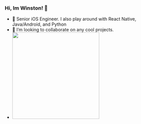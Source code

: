 ### Hi, Im Winston! 👋
- 🌱 Senior iOS Engineer. I also play around with React Native, Java/Android, and Python
- 👯 I’m looking to collaborate on any cool projects.
- <img src="https://user-images.githubusercontent.com/32072804/112737103-4abb7980-8f2e-11eb-890b-d955d7d0893a.jpg" width="275" />
